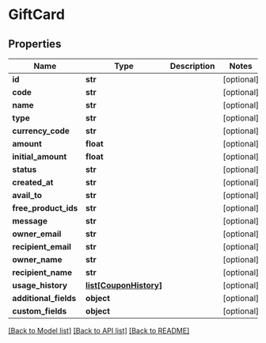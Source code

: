 # GiftCard

## Properties
Name | Type | Description | Notes
------------ | ------------- | ------------- | -------------
**id** | **str** |  | [optional] 
**code** | **str** |  | [optional] 
**name** | **str** |  | [optional] 
**type** | **str** |  | [optional] 
**currency_code** | **str** |  | [optional] 
**amount** | **float** |  | [optional] 
**initial_amount** | **float** |  | [optional] 
**status** | **str** |  | [optional] 
**created_at** | **str** |  | [optional] 
**avail_to** | **str** |  | [optional] 
**free_product_ids** | **str** |  | [optional] 
**message** | **str** |  | [optional] 
**owner_email** | **str** |  | [optional] 
**recipient_email** | **str** |  | [optional] 
**owner_name** | **str** |  | [optional] 
**recipient_name** | **str** |  | [optional] 
**usage_history** | [**list[CouponHistory]**](CouponHistory.md) |  | [optional] 
**additional_fields** | **object** |  | [optional] 
**custom_fields** | **object** |  | [optional] 

[[Back to Model list]](../README.md#documentation-for-models) [[Back to API list]](../README.md#documentation-for-api-endpoints) [[Back to README]](../README.md)


